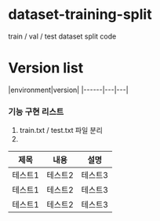 # dataset-training-split
train / val / test dataset split code

# Version list
|environment|version|
|------|---|---|


### 기능 구현 리스트
1. train.txt / test.txt 파일 분리
2. 
|제목|내용|설명|
|------|---|---|
|테스트1|테스트2|테스트3|
|테스트1|테스트2|테스트3|
|테스트1|테스트2|테스트3|
